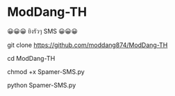 # ModDang-TH

😀😀😀 ยิงรัวๆ SMS 😀😀😀


git clone https://github.com/moddang874/ModDang-TH

cd ModDang-TH

chmod +x Spamer-SMS.py

python Spamer-SMS.py

